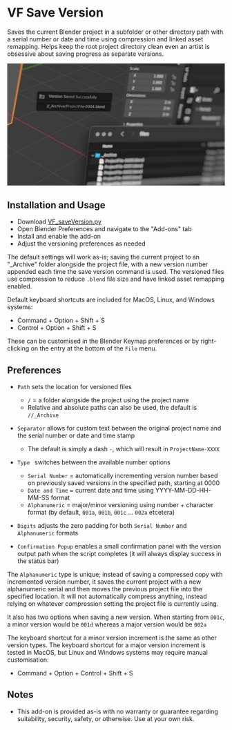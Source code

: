 # VF Save Version

Saves the current Blender project in a subfolder or other directory path with a serial number or date and time using compression and linked asset remapping. Helps keep the root project directory clean even an artist is obsessive about saving progress as separate versions.

![screenshot of the successfully saved new version popup window in the Blender user interface](images/banner.jpg)







## Installation and Usage

- Download [VF_saveVersion.py](https://raw.githubusercontent.com/jeinselen/VF-BlenderSaveVersion/main/VF_saveVersion.py)
- Open Blender Preferences and navigate to the "Add-ons" tab
- Install and enable the add-on
- Adjust the versioning preferences as needed

The default settings will work as-is; saving the current project to an "_Archive" folder alongside the project file, with a new version number appended each time the save version command is used. The versioned files use compression to reduce `.blend` file size and have linked asset remapping enabled.

Default keyboard shortcuts are included for MacOS, Linux, and Windows systems:

- Command + Option + Shift + S
- Control + Option + Shift + S

These can be customised in the Blender Keymap preferences or by right-clicking on the entry at the bottom of the `File` menu.







## Preferences

- `Path` sets the location for versioned files
  - `/` = a folder alongside the project using the project name
  - Relative and absolute paths can also be used, the default is `//_Archive`

- `Separator` allows for custom text between the original project name and the serial number or date and time stamp
  - The default is simply a dash `-`, which will result in `ProjectName-XXXX`

- `Type ` switches between the available number options
  - `Serial Number` = automatically incrementing version number based on previously saved versions in the specified path, starting at 0000
  - `Date and Time` = current date and time using YYYY-MM-DD-HH-MM-SS format
  - `Alphanumeric` = major/minor versioning using number + character format (by default, `001a`, `001b`, `001c` ... `002a` etcetera)
- `Digits` adjusts the zero padding for both `Serial Number` and `Alphanumeric` formats
- `Confirmation Popup` enables a small confirmation panel with the version output path when the script completes (it will always display success in the status bar)

The `Alphanumeric` type is unique; instead of saving a compressed copy with incremented version number, it saves the current project with a new alphanumeric serial and then moves the previous project file into the specified location. It will not automatically compress anything, instead relying on whatever compression setting the project file is currently using.

It also has two options when saving a new version. When starting from `001c`, a minor version would be `001d` whereas a major version would be `002a`

The keyboard shortcut for a minor version increment is the same as other version types. The keyboard shortcut for a major version increment is tested in MacOS, but Linux and Windows systems may require manual customisation:

- Command + Option + Control + Shift + S








## Notes

- This add-on is provided as-is with no warranty or guarantee regarding suitability, security, safety, or otherwise. Use at your own risk.
